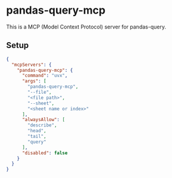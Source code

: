 # pandas-query-mcp

This is a MCP (Model Context Protocol) server for pandas-query.


## Setup

```json
{
  "mcpServers": {
    "pandas-query-mcp": {
      "command": "uvx",
      "args": [
        "pandas-query-mcp",
        "--file",
        "<file path>",
        "--sheet",
        "<sheet name or index>"
      ],
      "alwaysAllow": [
        "describe",
        "head",
        "tail",
        "query"
      ],
      "disabled": false
    }
  }
}
```
